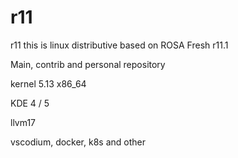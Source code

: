 # r11
r11 this is linux distributive based on ROSA Fresh r11.1

Main, contrib and personal repository 

kernel 5.13 x86_64

KDE 4 / 5

llvm17

vscodium, docker, k8s and other




